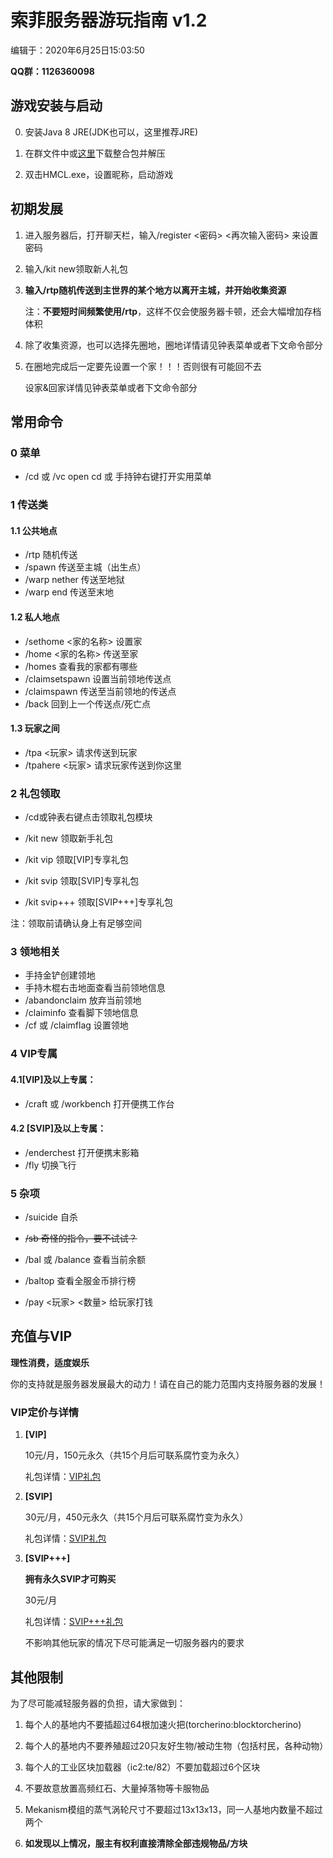 # 索菲服务器游玩指南 v1.2

编辑于：2020年6月25日15:03:50

**QQ群：1126360098**

## 游戏安装与启动

0. 安装Java 8 JRE(JDK也可以，这里推荐JRE)

1. 在群文件中或[这里](http://49.232.49.134/files/Zofia_v1.0.zip)下载整合包并解压
2. 双击HMCL.exe，设置昵称，启动游戏

## 初期发展

1. 进入服务器后，打开聊天栏，输入/register <密码> <再次输入密码> 来设置密码

2. 输入/kit new领取新人礼包

3. **输入/rtp随机传送到主世界的某个地方以离开主城，并开始收集资源**

    注：**不要短时间频繁使用/rtp**，这样不仅会使服务器卡顿，还会大幅增加存档体积

4. 除了收集资源，也可以选择先圈地，圈地详情请见钟表菜单或者下文命令部分

5. 在圈地完成后一定要先设置一个家！！！否则很有可能回不去

    设家&回家详情见钟表菜单或者下文命令部分

## 常用命令

### 0 菜单

- /cd 或 /vc open cd 或 手持钟右键打开实用菜单

### 1 传送类

#### 1.1 公共地点

- /rtp 随机传送
- /spawn 传送至主城（出生点）
- /warp nether 传送至地狱
- /warp end 传送至末地

#### 1.2 私人地点

- /sethome <家的名称> 设置家
- /home <家的名称> 传送至家
- /homes 查看我的家都有哪些
- /claimsetspawn 设置当前领地传送点
- /claimspawn 传送至当前领地的传送点
- /back 回到上一个传送点/死亡点

#### 1.3 玩家之间

- /tpa <玩家> 请求传送到玩家
- /tpahere <玩家> 请求玩家传送到你这里

### 2 礼包领取

- /cd或钟表右键点击领取礼包模块

- /kit new 领取新手礼包
- /kit vip 领取[VIP]专享礼包
- /kit svip 领取[SVIP]专享礼包
- /kit svip+++ 领取[SVIP+++]专享礼包

注：领取前请确认身上有足够空间

### 3 领地相关

- 手持金铲创建领地
- 手持木棍右击地面查看当前领地信息
- /abandonclaim 放弃当前领地
- /claiminfo 查看脚下领地信息
- /cf 或 /claimflag 设置领地

### 4 VIP专属

#### 4.1[VIP]及以上专属：

- /craft 或 /workbench 打开便携工作台

#### 4.2 [SVIP]及以上专属：

- /enderchest 打开便携末影箱
- /fly 切换飞行

### 5 杂项

- /suicide 自杀
- ~~/sb 奇怪的指令，要不试试？~~
- /bal 或 /balance 查看当前余额
- /baltop 查看全服金币排行榜

- /pay <玩家> <数量> 给玩家打钱

## 充值与VIP

**理性消费，适度娱乐**

你的支持就是服务器发展最大的动力！请在自己的能力范围内支持服务器的发展！

### VIP定价与详情

1. **[VIP]**

    10元/月，150元永久（共15个月后可联系腐竹变为永久）

    礼包详情：[VIP礼包](./vip.html)

2. **[SVIP]**

    30元/月，450元永久（共15个月后可联系腐竹变为永久）

    礼包详情：[SVIP礼包](./svip.html)

3. **[SVIP+++]**

    **拥有永久SVIP才可购买**

    30元/月

    礼包详情：[SVIP+++礼包](./svip+++.html)

    不影响其他玩家的情况下尽可能满足一切服务器内的要求

## 其他限制

为了尽可能减轻服务器的负担，请大家做到：

1. 每个人的基地内不要插超过64根加速火把(torcherino:blocktorcherino)

2. 每个人的基地内不要养殖超过20只友好生物/被动生物（包括村民，各种动物）
3. 每个人的工业区块加载器（ic2:te/82）不要加载超过6个区块
4. 不要故意放置高频红石、大量掉落物等卡服物品
5. Mekanism模组的蒸气涡轮尺寸不要超过13x13x13，同一人基地内数量不超过两个
6. **如发现以上情况，服主有权利直接清除全部违规物品/方块**

